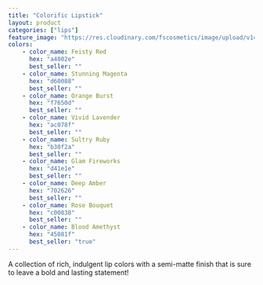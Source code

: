 ```yaml
---
title: "Colorific Lipstick"
layout: product
categories: ["lips"]
feature_image: "https://res.cloudinary.com/fscosmetics/image/upload/v1474869953/products/Colorific_P1016000.jpg"
colors:
    - color_name: Feisty Red 
      hex: "a4002e"
      best_seller: ""
    - color_name: Stunning Magenta 
      hex: "d60088"
      best_seller: ""
    - color_name: Orange Burst 
      hex: "f7650d"
      best_seller: ""
    - color_name: Vivid Lavender 
      hex: "ac078f"
      best_seller: ""
    - color_name: Sultry Ruby 
      hex: "b30f2a"
      best_seller: ""
    - color_name: Glam Fireworks 
      hex: "d41e1e"
      best_seller: ""
    - color_name: Deep Amber 
      hex: "702626"
      best_seller: ""
    - color_name: Rose Bouquet 
      hex: "c00838"
      best_seller: ""
    - color_name: Blood Amethyst 
      hex: "45081f"
      best_seller: "true"
---
```

A collection of rich, indulgent lip colors with a semi-matte finish that is sure to leave a bold and lasting statement!  

